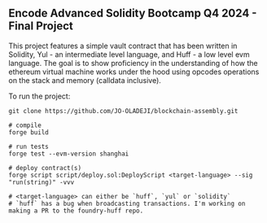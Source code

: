 ## Encode Advanced Solidity Bootcamp Q4 2024 - Final Project

This project features a simple vault contract that has been written in Solidity, Yul - an intermediate level language, and Huff - a low level evm language. The goal is to show proficiency in the understanding of how the ethereum virtual machine works under the hood using opcodes operations on the stack and memory (calldata inclusive).

To run the project:
```shell
git clone https://github.com/JO-OLADEJI/blockchain-assembly.git

# compile
forge build

# run tests
forge test --evm-version shanghai

# deploy contract(s)
forge script script/deploy.sol:DeployScript <target-language> --sig "run(string)" -vvv

# <target-language> can either be `huff`, `yul` or `solidity`
# `huff` has a bug when broadcasting transactions. I'm working on making a PR to the foundry-huff repo.
```
